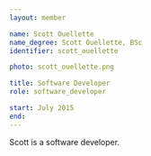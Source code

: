 ```yaml
---
layout: member

name: Scott Ouellette
name_degree: Scott Ouellette, BSc
identifier: scott_ouellette

photo: scott_ouellette.png

title: Software Developer
role: software_developer

start: July 2015
end:
---
```

Scott is a software developer.